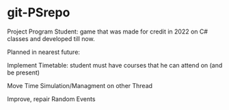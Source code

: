 # git-PSrepo
Project Program Student: game that was made for credit in 2022 on C# classes and developed till now.

Planned in nearest future:

Implement Timetable: student must have courses that he can attend on (and be present)

Move Time Simulation/Managment on other Thread

Improve, repair Random Events


